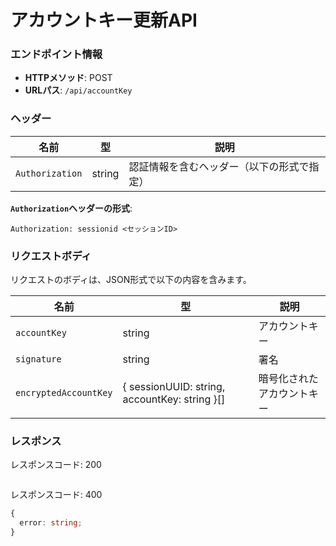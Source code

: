 # アカウントキー更新API

### エンドポイント情報

- **HTTPメソッド**: POST
- **URLパス**: `/api/accountKey`

### ヘッダー

| 名前            | 型     | 説明                                       |
| --------------- | ------ | ------------------------------------------ |
| `Authorization` | string | 認証情報を含むヘッダー（以下の形式で指定） |

**`Authorization`ヘッダーの形式**:

```
Authorization: sessionid <セッションID>
```


### リクエストボディ

リクエストのボディは、JSON形式で以下の内容を含みます。

| 名前        | 型     | 説明                           |
| ----------- | ------ | ------------------------------ |
| `accountKey` | string | アカウントキー                   |
| `signature` | string | 署名                   |
| `encryptedAccountKey` | { sessionUUID: string, accountKey: string }[] | 暗号化されたアカウントキー                   |

### レスポンス

レスポンスコード: 200

```ts

```

レスポンスコード: 400

```ts
{
  error: string;
}
```